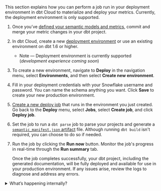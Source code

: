 This section explains how you can perform a job run in your deployment environment in dbt Cloud to materialize and deploy your metrics. Currently, the deployment environment is only supported.

1. Once you’ve [defined your semantic models and metrics](/guides/sl-snowflake-qs?step=10), commit and merge your metric changes in your dbt project. 
2. In dbt Cloud, create a new [deployment environment](/docs/deploy/deploy-environments#create-a-deployment-environment) or use an existing environment on dbt 1.6 or higher.
    * Note &mdash; Deployment environment is currently supported (_development experience coming soon_)
3. To create a new environment, navigate to **Deploy** in the navigation menu, select **Environments**, and then select **Create new environment**.
4. Fill in your deployment credentials with your Snowflake username and password. You can name the schema anything you want. Click **Save** to create your new production environment.
5. [Create a new deploy job](/docs/deploy/deploy-jobs#create-and-schedule-jobs) that runs in the environment you just created. Go back to the **Deploy** menu, select **Jobs**, select **Create job**, and click **Deploy job**.
6. Set the job to run a `dbt parse` job to parse your projects and generate a [`semantic_manifest.json` artifact](/docs/dbt-cloud-apis/sl-manifest) file. Although running `dbt build` isn't required, you can choose to do so if needed.
7. Run the job by clicking the **Run now** button. Monitor the job's progress in real-time through the **Run summary** tab. 

    Once the job completes successfully, your dbt project, including the generated documentation, will be fully deployed and available for use in your production environment. If any issues arise, review the logs to diagnose and address any errors.

<details>

<summary>What’s happening internally?</summary>

- Merging the code into your main branch allows dbt Cloud to pull those changes and build the definition in the manifest produced by the run. <br />
- Re-running the job in the deployment environment helps materialize the models, which the metrics depend on, in the data platform. It also makes sure that the manifest is up to date.<br />
- The Semantic Layer APIs pull in the most recent manifest and enables your integration to extract metadata from it.

</details>
